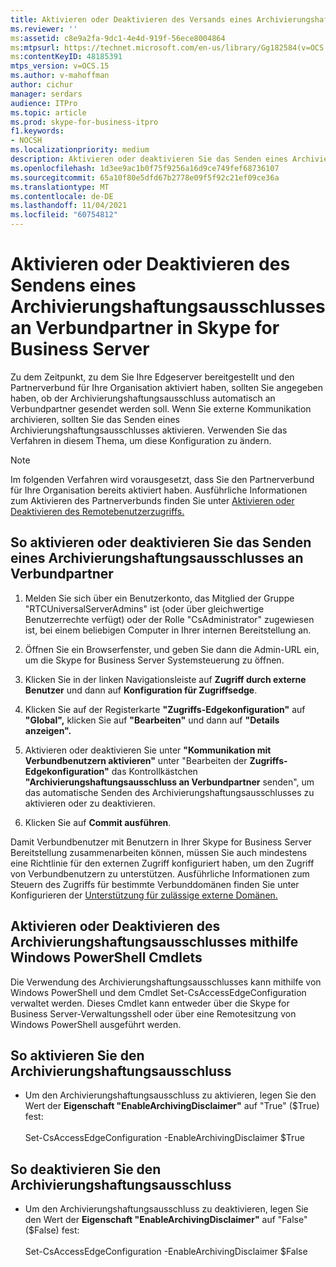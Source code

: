 ```yaml
---
title: Aktivieren oder Deaktivieren des Versands eines Archivierungshaftungsausschlusses an Verbundpartner
ms.reviewer: ''
ms:assetid: c8e9a2fa-9dc1-4e4d-919f-56ece8004864
ms:mtpsurl: https://technet.microsoft.com/en-us/library/Gg182584(v=OCS.15)
ms:contentKeyID: 48185391
mtps_version: v=OCS.15
ms.author: v-mahoffman
author: cichur
manager: serdars
audience: ITPro
ms.topic: article
ms.prod: skype-for-business-itpro
f1.keywords:
- NOCSH
ms.localizationpriority: medium
description: Aktivieren oder deaktivieren Sie das Senden eines Archivierungshaftungsausschlusses an Verbundpartner in Skype for Business Server.
ms.openlocfilehash: 1d3ee9ac1b0f75f9256a16d9ce749fef68736107
ms.sourcegitcommit: 65a10f80e5dfd67b2778e09f5f92c21ef09ce36a
ms.translationtype: MT
ms.contentlocale: de-DE
ms.lasthandoff: 11/04/2021
ms.locfileid: "60754812"
---
```

# <a name="enable-or-disable-sending-an-archiving-disclaimer-to-federated-partners-in-skype-for-business-server"></a>Aktivieren oder Deaktivieren des Sendens eines Archivierungshaftungsausschlusses an Verbundpartner in Skype for Business Server

Zu dem Zeitpunkt, zu dem Sie Ihre Edgeserver bereitgestellt und den Partnerverbund für Ihre Organisation aktiviert haben, sollten Sie angegeben haben, ob der Archivierungshaftungsausschluss automatisch an Verbundpartner gesendet werden soll. Wenn Sie externe Kommunikation archivieren, sollten Sie das Senden eines Archivierungshaftungsausschlusses aktivieren. Verwenden Sie das Verfahren in diesem Thema, um diese Konfiguration zu ändern.

> [!NOTE]
> Im folgenden Verfahren wird vorausgesetzt, dass Sie den Partnerverbund für Ihre Organisation bereits aktiviert haben. Ausführliche Informationen zum Aktivieren des Partnerverbunds finden Sie unter [Aktivieren oder Deaktivieren des Remotebenutzerzugriffs.](enable-or-disable-remote-user-access.md)


## <a name="to-enable-or-disable-sending-of-an-archiving-disclaimer-to-federated-partners"></a>So aktivieren oder deaktivieren Sie das Senden eines Archivierungshaftungsausschlusses an Verbundpartner

1.  Melden Sie sich über ein Benutzerkonto, das Mitglied der Gruppe "RTCUniversalServerAdmins" ist (oder über gleichwertige Benutzerrechte verfügt) oder der Rolle "CsAdministrator" zugewiesen ist, bei einem beliebigen Computer in Ihrer internen Bereitstellung an.

2.  Öffnen Sie ein Browserfenster, und geben Sie dann die Admin-URL ein, um die Skype for Business Server Systemsteuerung zu öffnen. 

3.  Klicken Sie in der linken Navigationsleiste auf **Zugriff durch externe Benutzer** und dann auf **Konfiguration für Zugriffsedge**.

4.  Klicken Sie auf der Registerkarte **"Zugriffs-Edgekonfiguration"** auf **"Global",** klicken Sie auf **"Bearbeiten"** und dann auf **"Details anzeigen".**

5.  Aktivieren oder deaktivieren Sie unter **"Kommunikation mit Verbundbenutzern aktivieren"** unter "Bearbeiten der **Zugriffs-Edgekonfiguration"** das Kontrollkästchen **"Archivierungshaftungsausschluss an Verbundpartner** senden", um das automatische Senden des Archivierungshaftungsausschlusses zu aktivieren oder zu deaktivieren.

6.  Klicken Sie auf **Commit ausführen**.

Damit Verbundbenutzer mit Benutzern in Ihrer Skype for Business Server Bereitstellung zusammenarbeiten können, müssen Sie auch mindestens eine Richtlinie für den externen Zugriff konfiguriert haben, um den Zugriff von Verbundbenutzern zu unterstützen. Ausführliche Informationen zum Steuern des Zugriffs für bestimmte Verbunddomänen finden Sie unter Konfigurieren der [Unterstützung für zulässige externe Domänen.](../sip-domains/manage-sip-federated-domains-for-your-organization.md#configure-support-for-allowed-external-domains-in-skype-for-business-server)


## <a name="enabling-or-disabling-the-archiving-disclaimer-by-using-windows-powershell-cmdlets"></a>Aktivieren oder Deaktivieren des Archivierungshaftungsausschlusses mithilfe Windows PowerShell Cmdlets

Die Verwendung des Archivierungshaftungsausschlusses kann mithilfe von Windows PowerShell und dem Cmdlet Set-CsAccessEdgeConfiguration verwaltet werden. Dieses Cmdlet kann entweder über die Skype for Business Server-Verwaltungsshell oder über eine Remotesitzung von Windows PowerShell ausgeführt werden. 

## <a name="to-enable-the-archiving-disclaimer"></a>So aktivieren Sie den Archivierungshaftungsausschluss

  - Um den Archivierungshaftungsausschluss zu aktivieren, legen Sie den Wert der **Eigenschaft "EnableArchivingDisclaimer"** auf "True" ($True) fest:<br/><br/>Set-CsAccessEdgeConfiguration -EnableArchivingDisclaimer $True

## <a name="to-disable-the-archiving-disclaimer"></a>So deaktivieren Sie den Archivierungshaftungsausschluss

  - Um den Archivierungshaftungsausschluss zu deaktivieren, legen Sie den Wert der **Eigenschaft "EnableArchivingDisclaimer"** auf "False" ($False) fest:<br/><br/>Set-CsAccessEdgeConfiguration -EnableArchivingDisclaimer $False

